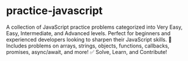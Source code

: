 # practice-javascript
A collection of JavaScript practice problems categorized into Very Easy, Easy, Intermediate, and Advanced levels. Perfect for beginners and experienced developers looking to sharpen their JavaScript skills. 🚀  Includes problems on arrays, strings, objects, functions, callbacks, promises, async/await, and more!  ✅ Solve, Learn, and Contribute!

